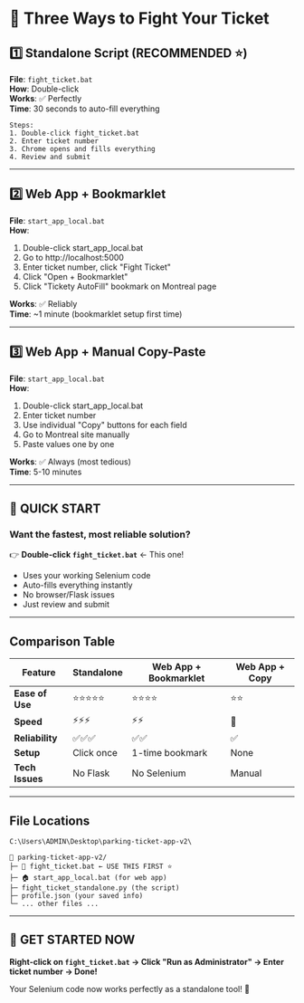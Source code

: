 # 🎫 Three Ways to Fight Your Ticket

## 1️⃣ Standalone Script (RECOMMENDED ⭐)

**File**: `fight_ticket.bat`  
**How**: Double-click  
**Works**: ✅ Perfectly  
**Time**: 30 seconds to auto-fill everything

```
Steps:
1. Double-click fight_ticket.bat
2. Enter ticket number
3. Chrome opens and fills everything
4. Review and submit
```

---

## 2️⃣ Web App + Bookmarklet

**File**: `start_app_local.bat`  
**How**: 
1. Double-click start_app_local.bat
2. Go to http://localhost:5000
3. Enter ticket number, click "Fight Ticket"
4. Click "Open + Bookmarklet"
5. Click "Tickety AutoFill" bookmark on Montreal page

**Works**: ✅ Reliably  
**Time**: ~1 minute (bookmarklet setup first time)

---

## 3️⃣ Web App + Manual Copy-Paste

**File**: `start_app_local.bat`  
**How**:
1. Double-click start_app_local.bat
2. Enter ticket number
3. Use individual "Copy" buttons for each field
4. Go to Montreal site manually
5. Paste values one by one

**Works**: ✅ Always (most tedious)  
**Time**: 5-10 minutes

---

## 🎯 QUICK START

### Want the fastest, most reliable solution?

👉 **Double-click `fight_ticket.bat`** ← This one!

- Uses your working Selenium code
- Auto-fills everything instantly  
- No browser/Flask issues
- Just review and submit

---

## Comparison Table

| Feature | Standalone | Web App + Bookmarklet | Web App + Copy |
|---------|-----------|----------------------|----------------|
| **Ease of Use** | ⭐⭐⭐⭐⭐ | ⭐⭐⭐⭐ | ⭐⭐ |
| **Speed** | ⚡⚡⚡ | ⚡⚡ | 🐢 |
| **Reliability** | ✅✅✅ | ✅✅ | ✅ |
| **Setup** | Click once | 1-time bookmark | None |
| **Tech Issues** | No Flask | No Selenium | Manual |

---

## File Locations

```
C:\Users\ADMIN\Desktop\parking-ticket-app-v2\

📁 parking-ticket-app-v2/
├─ 🎫 fight_ticket.bat ← USE THIS FIRST ⭐
├─ 🏠 start_app_local.bat (for web app)
├─ fight_ticket_standalone.py (the script)
├─ profile.json (your saved info)
└─ ... other files ...
```

---

## 🚀 GET STARTED NOW

**Right-click on `fight_ticket.bat` → Click "Run as Administrator" → Enter ticket number → Done!**

Your Selenium code now works perfectly as a standalone tool! 🎉